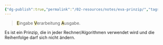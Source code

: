 ```yaml
---
{"dg-publish":true,"permalink":"/02-resources/notes/eva-prinzip/","tags":["GFN/LF02","GFN/prüfungsrelevant/AP1"]}
---
```


> <mark style="background: #FFF3A3A6;">E</mark>ingabe <mark style="background: #FFF3A3A6;">V</mark>erarbeitung <mark style="background: #FFF3A3A6;">A</mark>usgabe.

Es ist ein Prinzip, die in jeder Rechner/Algorithmen verwendet wird und die Reihenfolge darf sich nicht ändern.
